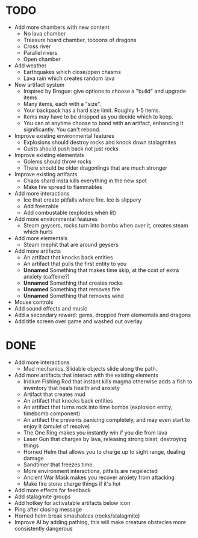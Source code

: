
# TODO

- Add more chambers with new content
  - No lava chamber
  - Treasure hoard chamber, toooons of dragons
  - Cross river
  - Parallel rivers
  - Open chamber
- Add weather
  - Earthquakes which close/open chasms
  - Lava rain which creates random lava
- New artifact system
  - Inspired by Brogue: give options to choose a "build" and upgrade items
  - Many items, each with a "size".
  - Your backpack has a hard size limit.  Roughly 1-5 items.
  - Items may have to be dropped as you decide which to keep.
  - You can at anytime choose to bond with an artifact, enhancing it significantly.  You can't rebond.
- Improve existing environmental features
  - Explosions should destroy rocks and knock down stalagmites
  - Gusts should push back not just rocks
- Improve existing elementals
  - Golems should throw rocks
  - There should be older dragonlings that are much stronger
- Improve existing artifacts
  - Chaos shard insta kills everything in the new spot
  - Make fire spread to flammables
- Add more interactions
  - Ice that create pitfalls where fire.  Ice is slippery
  - Add freezable
  - Add combustable (explodes when lit)
- Add more environmental features
  - Steam geysers, rocks turn into bombs when over it, creates steam which hurts
- Add more elementals
  - Steam mephit that are around geysers
- Add more artifacts
    - An artifact that knocks back entities
    - An artifact that pulls the first entity to you
    - **Unnamed** Something that makes time skip, at the cost of extra anxiety (caffeine?)
    - **Unnamed** Something that creates rocks
    - **Unnamed** Something that removes fire
    - **Unnamed** Something that removes wind
- Mouse controls
- Add sound effects and music
- Add a secondary reward: gems, dropped from elementals and dragons
- Add title screen over game and washed out overlay

# DONE

- Add more interactions
    - Mud mechanics.  Slidable objects slide along the path.
- Add more artifacts that interact with the existing elements
    - Iridium Fishing Rod that instant kills magma otherwise adds a fish to inventory that
      heals health and anxiety
    - Artifact that creates mud
    - An artifact that knocks back entities
    - An artifact that turns rock into time bombs (explosion entity, timebomb component)
    - An artifact the prevents panicing completely, and may even start to enjoy it (amulet of resolve)
    - The One Ring makes you instantly win if you die from lava
    - Laser Gun that charges by lava, releasing strong blast, destroying things
    - Horned Helm that allows you to charge up to sight range, dealing damage
    - Sandtimer that freezes time.
    - More environment interactions, pitfalls are negelected
    - Ancient War Mask makes you recover anxiety from attacking
    - Make fire stone charge things if it's hot
- Add more effects for feedback
- Add stalagmite groups
- Add hotkey for activatable artifacts below icon
- Ping after closing message
- Horned helm break smashables (rocks/stalagmite)
- Improve AI by adding pathing, this will make creature obstacles more consistently dangerous
